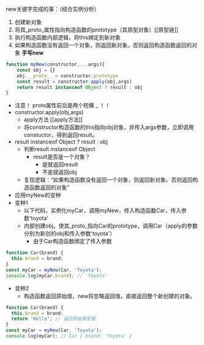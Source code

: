 new关键字完成的事：（结合实例分析）
1. 创建新对象
2. 将其_proto_属性指向构造函数的prototype（其原型对象）[[原型链]]
3. 执行构造函数内部逻辑，将this绑定到新对象
4. 如果构造函数没有返回一个对象，则返回新对象。否则返回构造函数返回的对象
**手写new**
```js
function myNew(constructor,...args){
	const obj = {}
	obj.__proto__ = constructor.prototype
	const result = constructor.apply(obj,args)
	return result instanceof Object ? result : obj
}
```
- 注意！ proto属性前后是两个短横 _ ！！
- constructor.apply(obj,args)
	- apply方法 [[apply方法]]
	- 将constructor构造函数的this指向obj对象，并传入args参数，立即调用constuctor，得到返回result。
- result instanceof Object ? result : obj
	- 判断result instanceof Object
		- result是否是一个对象？
			- 是就返回result
			- 不是就返回obj
	- 复现逻辑：“如果构造函数没有返回一个对象，则返回新对象。否则返回构造函数返回的对象”
- 应用myNew的变种
- 变种1
	- 以下代码，实例化myCar，调用myNew，传入构造函数Car，传入参数'toyota'
	- 内部创建obj，使其_proto_指向Car的prototype，调用Car（apply的参数分别为新创的obj和传入参数'toyota'）
		- 由于Car构造函数绑定了传入参数
```js
function Car(brand) {
  this.brand = brand;
}
const myCar = myNew(Car, 'Toyota');
console.log(myCar.brand); // 'Toyota'
```
- 变种2
	- 构造函数返回原始值，new将忽略返回值，直接返回整个新创建的对象。
```js
function Car(brand) {
  this.brand = brand;
  return "Hello"; // 返回原始类型值
}
const myCar = myNew(Car, 'Toyota');
console.log(myCar); // Car { brand: 'Toyota' }
```
